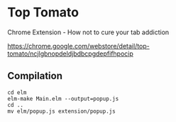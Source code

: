 # Top Tomato
Chrome Extension - How not to cure your tab addiction

https://chrome.google.com/webstore/detail/top-tomato/ncjlgbnopdeldjbdbcpgdepfifhpocip

## Compilation

```
cd elm
elm-make Main.elm --output=popup.js
cd ..
mv elm/popup.js extension/popup.js
```
